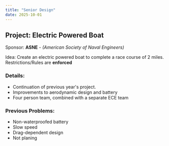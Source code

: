 ```yaml
---
title: "Senior Design"
date: 2025-10-01
---
```


## Project: Electric Powered Boat

Sponsor: **ASNE** - *(American Society of Naval Engineers)*

Idea: Create an electric powered boat to complete a race course of 2 miles. Restrictions/Rules are **enforced**

### Details: 
- Continuation of previous year's project.
- Improvements to aerodynamic design and battery
- Four person team, combined with a separate ECE team

### Previous Problems:
- Non-waterproofed battery
- Slow speed
- Drag-dependent design
- Not planing


